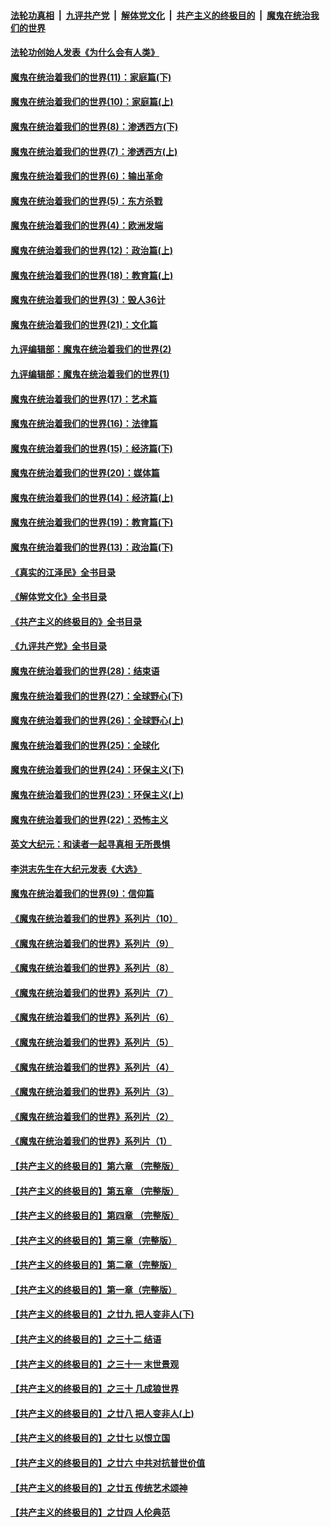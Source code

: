 ####  [法轮功真相](../../../../basic/blob/master/README.md?t=04070811) &nbsp;|&nbsp; [九评共产党](../../../../9ping.md/blob/master/README.md?t=04070811) &nbsp;|&nbsp; [解体党文化](../../../../jtdwh.md/blob/master/README.md?t=04070811)  &nbsp;|&nbsp; [共产主义的终极目的](../../../../gczydzjmd.md/blob/master/README.md?t=04070811) &nbsp;|&nbsp; [魔鬼在统治我们的世界](../../../../mgztzwmdsj.md/blob/master/README.md?t=04070811) 

#### [法轮功创始人发表《为什么会有人类》](../pages/nsc422/n13912117.md?t=04070811) 

#### [魔鬼在统治着我们的世界(11)：家庭篇(下)](../pages/nsc422/n10440961.md?t=04070811) 

#### [魔鬼在统治着我们的世界(10)：家庭篇(上)](../pages/nsc422/n10435448.md?t=04070811) 

#### [魔鬼在统治着我们的世界(8)：渗透西方(下)](../pages/nsc422/n10429603.md?t=04070811) 

#### [魔鬼在统治着我们的世界(7)：渗透西方(上)](../pages/nsc422/n10426013.md?t=04070811) 

#### [魔鬼在统治着我们的世界(6)：输出革命](../pages/nsc422/n10421536.md?t=04070811) 

#### [魔鬼在统治着我们的世界(5)：东方杀戮](../pages/nsc422/n10417707.md?t=04070811) 

#### [魔鬼在统治着我们的世界(4)：欧洲发端](../pages/nsc422/n10414890.md?t=04070811) 

#### [魔鬼在统治着我们的世界(12)：政治篇(上)](../pages/nsc422/n10444576.md?t=04070811) 

#### [魔鬼在统治着我们的世界(18)：教育篇(上)](../pages/nsc422/n10526970.md?t=04070811) 

#### [魔鬼在统治着我们的世界(3)：毁人36计](../pages/nsc422/n10411583.md?t=04070811) 

#### [魔鬼在统治着我们的世界(21)：文化篇](../pages/nsc422/n10597706.md?t=04070811) 

#### [九评编辑部：魔鬼在统治着我们的世界(2)](../pages/nsc422/n10410036.md?t=04070811) 

#### [九评编辑部：魔鬼在统治着我们的世界(1)](../pages/nsc422/n10406825.md?t=04070811) 

#### [魔鬼在统治着我们的世界(17)：艺术篇](../pages/nsc422/n10499093.md?t=04070811) 

#### [魔鬼在统治着我们的世界(16)：法律篇](../pages/nsc422/n10485969.md?t=04070811) 

#### [魔鬼在统治着我们的世界(15)：经济篇(下)](../pages/nsc422/n10469975.md?t=04070811) 

#### [魔鬼在统治着我们的世界(20)：媒体篇](../pages/nsc422/n10586579.md?t=04070811) 

#### [魔鬼在统治着我们的世界(14)：经济篇(上)](../pages/nsc422/n10457370.md?t=04070811) 

#### [魔鬼在统治着我们的世界(19)：教育篇(下)](../pages/nsc422/n10564808.md?t=04070811) 

#### [魔鬼在统治着我们的世界(13)：政治篇(下)](../pages/nsc422/n10448270.md?t=04070811) 

#### [《真实的江泽民》全书目录](../pages/nsc422/n13721399.md?t=04070811) 

#### [《解体党文化》全书目录](../pages/nsc422/n13721157.md?t=04070811) 

#### [《共产主义的终极目的》全书目录](../pages/nsc422/n13721048.md?t=04070811) 

#### [《九评共产党》全书目录](../pages/nsc422/n13708085.md?t=04070811) 

#### [魔鬼在统治着我们的世界(28)：结束语](../pages/nsc422/n10936246.md?t=04070811) 

#### [魔鬼在统治着我们的世界(27)：全球野心(下)](../pages/nsc422/n10928319.md?t=04070811) 

#### [魔鬼在统治着我们的世界(26)：全球野心(上)](../pages/nsc422/n10900318.md?t=04070811) 

#### [魔鬼在统治着我们的世界(25)：全球化](../pages/nsc422/n10788205.md?t=04070811) 

#### [魔鬼在统治着我们的世界(24)：环保主义(下)](../pages/nsc422/n10695307.md?t=04070811) 

#### [魔鬼在统治着我们的世界(23)：环保主义(上)](../pages/nsc422/n10688613.md?t=04070811) 

#### [魔鬼在统治着我们的世界(22)：恐怖主义](../pages/nsc422/n10614727.md?t=04070811) 

#### [英文大纪元：和读者一起寻真相 无所畏惧](../pages/nsc422/n12542027.md?t=04070811) 

#### [李洪志先生在大纪元发表《大选》](../pages/nsc422/n12534746.md?t=04070811) 

#### [魔鬼在统治着我们的世界(9)：信仰篇](../pages/nsc422/n10432159.md?t=04070811) 

#### [《魔鬼在统治着我们的世界》系列片（10）](../pages/nsc422/n12292670.md?t=04070811) 

#### [《魔鬼在统治着我们的世界》系列片（9）](../pages/nsc422/n12290859.md?t=04070811) 

#### [《魔鬼在统治着我们的世界》系列片（8）](../pages/nsc422/n12287445.md?t=04070811) 

#### [《魔鬼在统治着我们的世界》系列片（7）](../pages/nsc422/n12283425.md?t=04070811) 

#### [《魔鬼在统治着我们的世界》系列片（6）](../pages/nsc422/n12282314.md?t=04070811) 

#### [《魔鬼在统治着我们的世界》系列片（5）](../pages/nsc422/n12281419.md?t=04070811) 

#### [《魔鬼在统治着我们的世界》系列片（4）](../pages/nsc422/n12274024.md?t=04070811) 

#### [《魔鬼在统治着我们的世界》系列片（3）](../pages/nsc422/n12271322.md?t=04070811) 

#### [《魔鬼在统治着我们的世界》系列片（2）](../pages/nsc422/n12269049.md?t=04070811) 

#### [《魔鬼在统治着我们的世界》系列片（1）](../pages/nsc422/n12267575.md?t=04070811) 

#### [【共产主义的终极目的】第六章 （完整版）](../pages/nsc422/n11428913.md?t=04070811) 

#### [【共产主义的终极目的】第五章 （完整版）](../pages/nsc422/n11428912.md?t=04070811) 

#### [【共产主义的终极目的】第四章 （完整版）](../pages/nsc422/n11428907.md?t=04070811) 

#### [【共产主义的终极目的】第三章（完整版）](../pages/nsc422/n11428848.md?t=04070811) 

#### [【共产主义的终极目的】第二章（完整版）](../pages/nsc422/n11428831.md?t=04070811) 

#### [【共产主义的终极目的】第一章（完整版）](../pages/nsc422/n11417651.md?t=04070811) 

#### [【共产主义的终极目的】之廿九 把人变非人(下)](../pages/nsc422/n11344140.md?t=04070811) 

#### [【共产主义的终极目的】之三十二 结语](../pages/nsc422/n11360535.md?t=04070811) 

#### [【共产主义的终极目的】之三十一 末世景观](../pages/nsc422/n11351129.md?t=04070811) 

#### [【共产主义的终极目的】之三十 几成狼世界](../pages/nsc422/n11348280.md?t=04070811) 

#### [【共产主义的终极目的】之廿八 把人变非人(上)](../pages/nsc422/n11340492.md?t=04070811) 

#### [【共产主义的终极目的】之廿七 以恨立国](../pages/nsc422/n11336944.md?t=04070811) 

#### [【共产主义的终极目的】之廿六 中共对抗普世价值](../pages/nsc422/n11324785.md?t=04070811) 

#### [【共产主义的终极目的】之廿五 传统艺术颂神](../pages/nsc422/n11296396.md?t=04070811) 

#### [【共产主义的终极目的】之廿四 人伦典范](../pages/nsc422/n11296397.md?t=04070811) 

